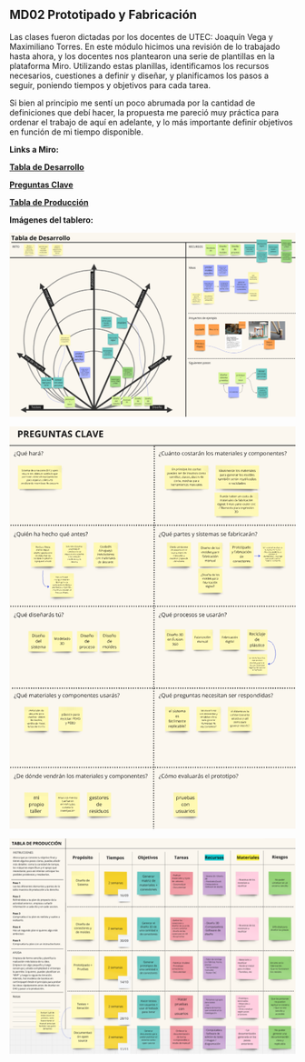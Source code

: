 ## MD02 Prototipado y Fabricación

Las clases fueron dictadas por los docentes de UTEC: Joaquín Vega y Maximiliano Torres.
En este módulo hicimos una revisión de lo trabajado hasta ahora, y los docentes nos plantearon una serie de plantillas en la plataforma Miro.
Utilizando estas planillas, identificamos los recursos necesarios, cuestiones a definir y diseñar, y planificamos los pasos a seguir, poniendo tiempos y objetivos para cada tarea.

Si bien al principio me sentí un poco abrumada por la cantidad de definiciones que debí hacer, la propuesta me pareció muy práctica para ordenar el trabajo de aquí en adelante, y lo más importante definir objetivos en función de mi tiempo disponible.


**Links a Miro:**

**[Tabla de Desarrollo](https://miro.com/app/board/uXjVKlm1tIk=/?moveToWidget=3458764598146144277&cot=14)**

**[Preguntas Clave](https://miro.com/app/board/uXjVKlm1tIk=/?moveToWidget=3458764598146144278&cot=14)**

**[Tabla de Producción](https://miro.com/app/board/uXjVKlm1tIk=/?moveToWidget=3458764598146144276&cot=14)**


**Imágenes del tablero:**

![](../images/md03_1.png)

![](../images/md03_2.png)

![](../images/md03_3.png)